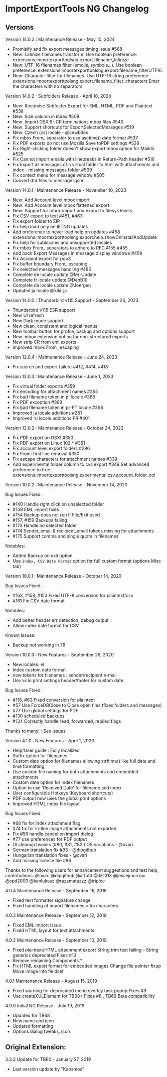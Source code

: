 # ImportExportTools NG Changelog

## Versions

Version 14.0.2 : Maintenance Release - May 10, 2024

- Promisify and fix export messages timing issue #568
- New: Latinize filenames transform. Use boolean preference:
  extensions.importexporttoolsng.export.filename_latinize
- New: UTF-16 filenames filter (emojis, symbols…). Use boolean preference:
  extensions.importexporttoolsng.export.filename_filterUTF16
- New: Character filter for filenames. Use UTF-16 string preference:
  extensions.importexporttoolsng.export.filename_filter_characters
  Enter the characters with no separators

Version 14.0.2 : Subfolders Release - April 10, 2024

- New: Recursive Subfolder Export for EML, HTML, PDF and Plaintext #538
- New: Size column in index #508
- New: Import OSX 9- CR terminations mbox files #540
- New: Support shortcuts for ExportSelectedMessages #519
- New: Czech (cs) locale - @cewbdex
- Fix mbox From_ separator to use asctime() date format #537
- Fix PDF exports do not use Mozilla Save toPDF settings #528
- Fix Right-clicking folder doesn't show export mbox option for Maildir #525
- Fix Cannot import emails with linebreaks in Return-Path header #516
- Fix Export all messages of a virtual folder to html with attachments and index - missing messages folder #509
- Fix context menu for message window #505
- Convert dtd files to messages.json



Version 14.0.1 : Maintenance Release - November 10, 2023

- New: Add Account level mbox import
- New: Add Account level mbox flattened export
- New: Support for mbox import and export to filesys levels
- Fix CSV export to text #451, #463
- Fix export folder to ZIP
- Fix help load only on IETNG updates
- Add preference to never load help on updates #458
  extensions.importexporttoolsng.export.help.showOnInstallAndUpdate
- Fix help for sublocales and unsupported locales
- Fix mbox From_ separators to adhere to RFC 4155 #455
- Add back Export Messages in message display windows #459
- Fix Account export for pop3
- Fix buffer boundary From_ escaping
- Fix selected messages handling #485
- Complete de locale update @Mr-Update
- Complete fr locale update @DenB10
- Complete da locale update @Joergen
- Updated ja locale @kiki-ja


Version 14.0.0 : Thunderbird v115 Support - September 26, 2023

- Thunderbird v115 ESR support
- New UI refresh
- New Dark mode support
- New clean, consistent and logical menus
- New toolbar button for profile, backup and options support
- New .mbox extension option for non-structured exports
- New strip CR from eml exports
- Improved mbox From_ escaping

Version 12.0.4 : Maintenance Release - June 24, 2023

- Fix search and export failure #412, #414, #418

Version 12.0.3 : Maintenance Release - June 1, 2023

- Fix virtual folder exports #359
- Fix encoding for attachment names #355
- Fix bad filename token in pl locale #366
- Fix PDF exception #369
- Fix bad filename token in pt-PT locale #398
- Improved ja locale additions #281
- Improved ru locale additions PR #401

Version 12.0.2 : Maintenance Release - October 24, 2022

- Fix PDF export on OSX! #353
- Fix PDF export on Linux 102.* #351
- Fix account level export folders #296
- Fix From: first line removal #350
- Fix escape characters for attachment names #339
- Add experimental folder column to cvs export #349
  Set advanced preference to true:
  extensions.importexporttoolsng.experimental.csv.account_folder_col


Version 10.0.2 : Maintenance Release - November 14, 2020

Bug Issues Fixed:

- #140 Handle right click on unselected folder
- #149 EML import fixes
- #154 Backup does not run if File/Exit used
- #157, #159 Backups failing
- #173 Handle no selected folder
- #174 Sender_email & recipient_email  tokens missing for  attachments
- #175 Support comma and single quote in filenames

Notables:

- Added Backup on exit option
- Use `Index, CSV Date Format` option for full custom format (options Misc tab)

Version 10.0.1 : Maintenance Release - October 14, 2020

Bug Issues Fixed:
- #163, #158, #153 Fixed UTF-8 conversion for plaintext/csv
- #161 Fix CSV date format

Notables:
- Add better header err detection, debug output
- Allow index date format for CSV

Known Issues:
- Backup not working in 78


Version 10.0.0 : New Features - September 26, 2020

- New locales: el
- Index custom date format
- new tokens for filenames : sender/recipient e-mail
- Use `%d` in print settings header/footer for custom date

Bug Issues Fixed:
- #118, #63 Fixed conversion for plaintext
- #57 Use ForceDBClose to Close open files (fixes folders and messages)
- #77 Use global settings for PDF
- #130 scheduled backups
- #134 Correctly handle read, forwarded, replied flags

Thanks to many! : See issues


Version 4.1.0 : New Features - April 1, 2020

- Help/User guide : Fully localized
- Suffix option for filenames
- Custom date option for filenames allowing strftime() like full date and time formatting
- Use custom file naming for both attachments and embedded attachments
- Custom date option for index filenames
- Option to use 'Received Date' for filename and index
- User configurable Hotkeys (Keyboard shortcuts)
- PDF output now uses the global print options
- Improved HTML index file layout

Bug Issues Fixed:
- #68 fix for index attachment flag
- #74 fix for in-line image attachments not exported
- Fix #56 handle cancel on import dialog
- #77 use preferences for PDF output
- UI cleanup tweaks (#80, #81, #82 ) OS variations - @ovari
- German translation fix #93 - @dipgithub
- Hungarian translation fixes - @ovari
- Add missing license file #96 

Thanks to the following users for enhancement suggestions and test help, contributions:
@ovari
@dipgithub
@artofit
@JF1313
@jessejmorrow
@spd2000 
@kanlukasz 
@razzmatazzz 
@triplee

4.0.4 Maintenance  Release - September 16, 2019 
- Fixed text formatter signature change
- Fixed handling of import filenames > 55 characters

4.0.3 Maintenance  Release - September 12, 2019 
- Fixed EML import issue
- Fixed HTML layout for text attachments

4.0.2 Maintenance  Release - September 10, 2019 
- Fixed plaintext/HTML attachment export
  String.trim test failing - String generics deprecated
  Fixes #13
- Remove remaining Components.*
- Fix HTML export format for embedded images
  Change file pointer fixup 
  Move image into fieldset

4.0.1 Maintenance  Release - August 15, 2019 
 - Fixed warning for deprecated menu overlay task popup
   Fixes #9 
 - Use createXULElement for TB68+
   Fixes #8 , TB69 Beta compatibility

4.0.0  Initial NG Release - July 19, 2019 
 - Updated for TB68
 - New name and icon
 - Updated formatting
 - Options dialog tweaks, icon

## Original Extension:

3.3.2  Update for TB60 - January 27, 2019
 - Last version update by "Kaosmos"
